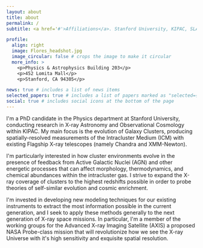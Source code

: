 ```yaml
---
layout: about
title: about
permalink: /
subtitle: <a href='#'>Affiliations</a>. Stanford University, KIPAC, SLAC.

profile:
  align: right
  image: Flores_headshot.jpg
  image_circular: false # crops the image to make it circular
  more_info: >
    <p>Physics & Astrophysics Building 203</p>
    <p>452 Lomita Mall</p>
    <p>Stanford, CA 94305</p>

news: true # includes a list of news items
selected_papers: true # includes a list of papers marked as "selected={true}"
social: true # includes social icons at the bottom of the page
---
```


I'm a PhD candidate in the Physics department at Stanford University, conducting research in X-ray Astronomy and Observational Cosmology within KIPAC. My main focus is the evolution of Galaxy Clusters, producing spatially-resolved measurements of the Intracluster Medium (ICM) with existing Flagship X-ray telescopes (namely Chandra and XMM-Newton).

I'm particularly interested in how cluster environments evolve in the presence of feedback from Active Galactic Nuclei (AGN) and other energetic processes that can affect morphology, thermodynamics, and chemical abundances within the intracluster gas. I strive to expand the X-ray coverage of clusters to the highest redshifts possible in order to probe theories of self-similar evolution and cosmic enrichment.

I'm invested in developing new modeling techniques for our existing instruments to extract the most information possible in the current generation, and I seek to apply these methods generally to the next generation of X-ray space missions. In particular, I'm a member of the working groups for the Advanced X-ray Imaging Satellite (AXIS) a proposed NASA Probe-class mission that will revolutionize how we see the X-ray Universe with it's high sensitivity and exquisite spatial resolution.
